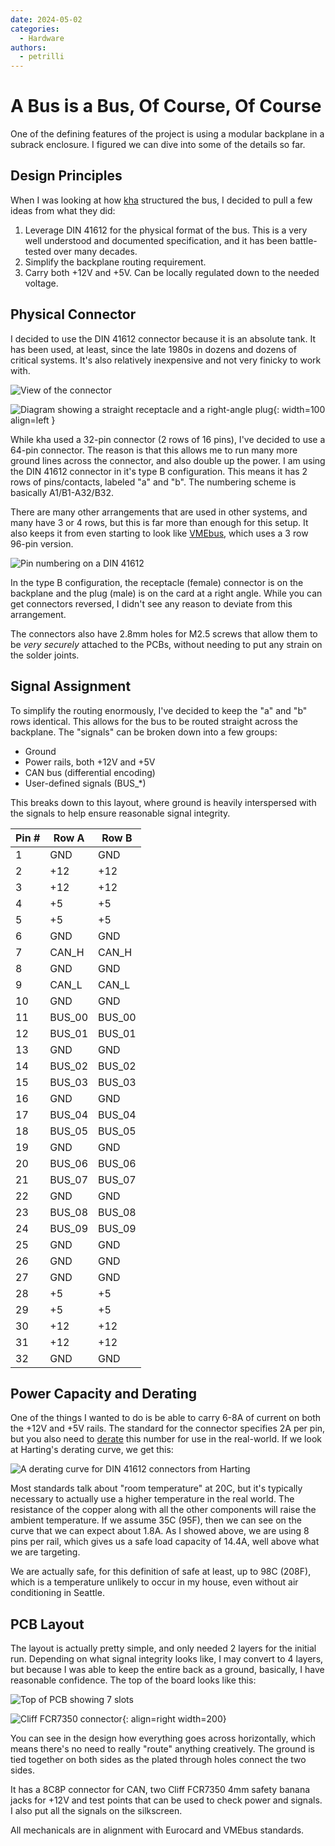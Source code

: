 ```yaml
---
date: 2024-05-02
categories: 
  - Hardware
authors:
  - petrilli 
---
```

# A Bus is a Bus, Of Course, Of Course

One of the defining features of the project is using a modular backplane
in a subrack enclosure. I figured we can dive into some of the details
so far.

## Design Principles

When I was looking at how [kha](https://github.com/kiu/kha/) structured
the bus, I decided to pull a few ideas from what they did:

1. Leverage DIN 41612 for the physical format of the bus. This is a very
   well understood and documented specification, and it has been
   battle-tested over many decades.
2. Simplify the backplane routing requirement.
3. Carry both +12V and +5V. Can be locally regulated down to the needed
   voltage.

## Physical Connector

I decided to use the DIN 41612 connector because it is an absolute tank.
It has been used, at least, since the late 1980s in dozens and dozens of
critical systems. It's also relatively inexpensive and not very finicky
to work with.

![View of the connector](img/din41612-3d-projection.png)

![Diagram showing a straight receptacle and a right-angle
plug](img/din41612-type-b.png){: width=100 align=left }

While kha used a 32-pin connector (2 rows of 16 pins), I've decided to
use a 64-pin connector. The reason is that this allows me to run many
more ground lines across the connector, and also double up the power. I
am using the DIN 41612 connector in it's type B configuration. This
means it has 2 rows of pins/contacts, labeled "a" and "b". The numbering
scheme is basically A1/B1-A32/B32. 

There are many other arrangements that are used in other systems, and
many have 3 or 4 rows, but this is far more than enough for this setup.
It also keeps it from even starting to look like
[VMEbus](https://en.wikipedia.org/wiki/VMEbus), which uses a 3 row
96-pin version.

![Pin numbering on a DIN 41612](img/din41612-contact-arrangement.png)

In the type B configuration, the receptacle (female) connector is on the
backplane and the plug (male) is on the card at a right angle. While you
can get connectors reversed, I didn't see any reason to deviate from
this arrangement.

The connectors also have 2.8mm holes for M2.5 screws that allow them to
be _very securely_ attached to the PCBs, without needing to put any
strain on the solder joints.

## Signal Assignment

To simplify the routing enormously, I've decided to keep the "a" and "b"
rows identical. This allows for the bus to be routed straight across the
backplane. The "signals" can be broken down into a few groups:

* Ground
* Power rails, both +12V and +5V
* CAN bus (differential encoding)
* User-defined signals (BUS_*)

This breaks down to this layout, where ground is heavily interspersed
with the signals to help ensure reasonable signal integrity.

| Pin # | Row A  | Row B  |
| ----- | ------ | ------ |
| 1     | GND    | GND    |
| 2     | +12    | +12    |
| 3     | +12    | +12    |
| 4     | +5     | +5     |
| 5     | +5     | +5     |
| 6     | GND    | GND    |
| 7     | CAN_H  | CAN_H  |
| 8     | GND    | GND    |
| 9     | CAN_L  | CAN_L  |
| 10    | GND    | GND    |
| 11    | BUS_00 | BUS_00 |
| 12    | BUS_01 | BUS_01 |
| 13    | GND    | GND    |
| 14    | BUS_02 | BUS_02 |
| 15    | BUS_03 | BUS_03 |
| 16    | GND    | GND    |
| 17    | BUS_04 | BUS_04 |
| 18    | BUS_05 | BUS_05 |
| 19    | GND    | GND    |
| 20    | BUS_06 | BUS_06 |
| 21    | BUS_07 | BUS_07 |
| 22    | GND    | GND    |
| 23    | BUS_08 | BUS_08 |
| 24    | BUS_09 | BUS_09 |
| 25    | GND    | GND    |
| 26    | GND    | GND    |
| 27    | GND    | GND    |
| 28    | +5     | +5     |
| 29    | +5     | +5     |
| 30    | +12    | +12    |
| 31    | +12    | +12    |
| 32    | GND    | GND    |

## Power Capacity and Derating

One of the things I wanted to do is be able to carry 6-8A of current on
both the +12V and +5V rails. The standard for the connector specifies 2A
per pin, but you also need to
[derate](https://en.wikipedia.org/wiki/Derating) this  number for use in
the real-world. If we look at Harting's derating curve, we get this:

![A derating curve for DIN 41612 connectors from
Harting](img/din41612-derating-curve.png)

Most standards talk about "room temperature" at 20C, but it's typically
necessary to actually use a higher temperature in the real world. The
resistance of the copper along with all the other components will raise
the ambient temperature. If we assume 35C (95F), then we can see on the
curve that we can expect about 1.8A. As I showed above, we are using 8
pins per rail, which gives us a safe load capacity of 14.4A, well above
what we are targeting. 

We are actually safe, for this definition of safe at least, up to 98C
(208F), which is a temperature unlikely to occur in my house, even
without air conditioning in Seattle.

## PCB Layout

The layout is actually pretty simple, and only needed 2 layers for the
initial run. Depending on what signal integrity looks like, I may
convert to 4 layers, but because I was able to keep the entire back as a
ground, basically, I have reasonable confidence. The top of the board
looks like this:

![Top of PCB showing 7 slots](img/pcb-backplane-top-r1a.png)

![Cliff  FCR7350 connector](img/connector-cliff-fcr7350.png){: align=right width=200}

You can see in the design how everything goes across horizontally, which
means there's no need to really "route" anything creatively. The ground
is tied together on both sides as the plated through holes connect the
two sides.

It has a 8C8P connector for CAN, two Cliff FCR7350 4mm safety banana
jacks for +12V and test points that can be used to check power and
signals. I also put all the signals on the silkscreen.

All mechanicals are in alignment with Eurocard and VMEbus standards.
